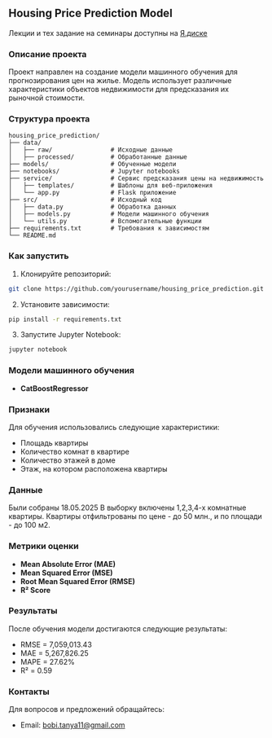 ## Housing Price Prediction Model

Лекции и тех задание на семинары доступны на [Я.диске](https://disk.yandex.ru/d/vDb3HPumZ2xK0w)   

### Описание проекта
Проект направлен на создание модели машинного обучения для прогнозирования цен на жилье. Модель использует различные характеристики объектов недвижимости для предсказания их рыночной стоимости.

### Структура проекта
```
housing_price_prediction/
├── data/
│   ├── raw/                # Исходные данные
│   ├── processed/          # Обработанные данные
├── models/                 # Обученные модели
├── notebooks/              # Jupyter notebooks
├── service/                # Сервис предсказания цены на недвижимость
│   ├── templates/          # Шаблоны для веб-приложения
│   └── app.py              # Flask приложение
├── src/                    # Исходный код
│   ├── data.py             # Обработка данных
│   ├── models.py           # Модели машинного обучения
│   └── utils.py            # Вспомогательные функции
├── requirements.txt        # Требования к зависимостям
└── README.md
```

### Как запустить
1. Клонируйте репозиторий:
```bash
git clone https://github.com/yourusername/housing_price_prediction.git
```

2. Установите зависимости:
```bash
pip install -r requirements.txt
```

3. Запустите Jupyter Notebook:
```bash
jupyter notebook
```

### Модели машинного обучения
* **CatBoostRegressor**

### Признаки
Для обучения использовались следующие характеристики:

* Площадь квартиры
* Количество комнат в квартире
* Количество этажей в доме
* Этаж, на котором расположена квартиры

### Данные
Были собраны 18.05.2025 В выборку включены 1,2,3,4-х комнатные квартиры. Квартиры отфильтрованы по цене - до 50 млн., и по площади - до 100 м2.


### Метрики оценки
* **Mean Absolute Error (MAE)**
* **Mean Squared Error (MSE)**
* **Root Mean Squared Error (RMSE)**
* **R² Score**

### Результаты
После обучения модели достигаются следующие результаты:
* RMSE = 7,059,013.43
* MAE = 5,267,826.25
* MAPE = 27.62%
* R² = 0.59

### Контакты
Для вопросов и предложений обращайтесь:
* Email: bobi.tanya11@gmail.com